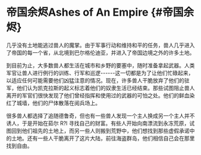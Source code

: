 # 帝国余烬Ashes of An Empire {#帝国余烬}

几乎没有土地能逃过兽人的魔掌。由于军事行动和维持和平的任务，兽人几乎进入了帝国的每一个省，从北境到巴尔格伦迪亚，并进入了帝国边境之外的许多土地。

到目前为止，大多数兽人都生活在城市和乡野的要塞中，随时准备拿起武器。人类军官让兽人进行例行的训练、行军和巡逻------这一切都是为了让他们忙碌起来，以适应任何可能需要他们凶猛注意的情况。现在，许多兽人干脆放弃了他们的驻军，他们认为凯克拉斯的起义标志着他们的奴隶生活已经结束。那些试图阻止兽人离开的军官们很快发现了他们曾经指挥和使用过的武器的可怕之处。他们的鲜血染红了城墙，他们的尸体散落在阅兵场上。

很多兽人都选择了追随德鲁奇，但也有一些兽人发现一个主人换成另一个主人并不诱人，于是开始在茹尔
R?l
寻找自己的财富。有些人开始向南漂流到永冻荒原，试图回到他们祖先的土地上，而另一些人则搬到荒野中，他们想找到那些虚假承诺中的土地。还有一些人干脆离开了这片大陆，前往海盗群岛，他们相信自己会在那里找到自由。

 
